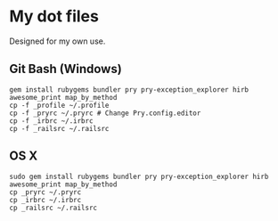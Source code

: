 # My dot files

Designed for my own use.

## Git Bash (Windows)

    gem install rubygems bundler pry pry-exception_explorer hirb awesome_print map_by_method
    cp -f _profile ~/.profile
    cp -f _pryrc ~/.pryrc # Change Pry.config.editor
    cp -f _irbrc ~/.irbrc
    cp -f _railsrc ~/.railsrc

## OS X

    sudo gem install rubygems bundler pry pry-exception_explorer hirb awesome_print map_by_method
    cp _pryrc ~/.pryrc
    cp _irbrc ~/.irbrc
    cp _railsrc ~/.railsrc

